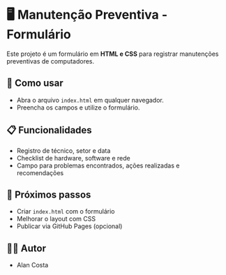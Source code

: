 # 🖥️ Manutenção Preventiva - Formulário

Este projeto é um formulário em **HTML e CSS** para registrar manutenções preventivas de computadores.

## 🚀 Como usar
- Abra o arquivo `index.html` em qualquer navegador.
- Preencha os campos e utilize o formulário.

## 📋 Funcionalidades
- Registro de técnico, setor e data
- Checklist de hardware, software e rede
- Campo para problemas encontrados, ações realizadas e recomendações

## 📌 Próximos passos
- Criar `index.html` com o formulário
- Melhorar o layout com CSS
- Publicar via GitHub Pages (opcional)

## 👨‍💻 Autor
- Alan Costa
